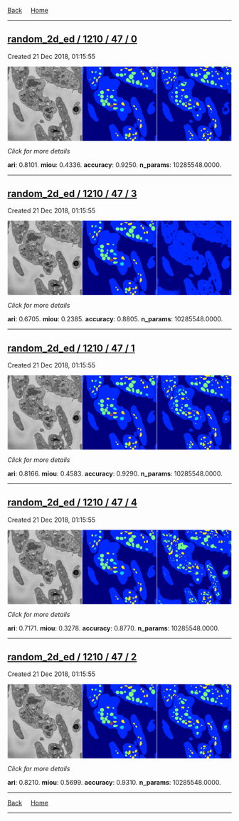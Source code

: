 
[Back](..)&nbsp;&nbsp;&nbsp;&nbsp;&nbsp;[Home](https://leapmanlab.github.io/snapshots)

---

<div class="summary"><a href="0"><h2>random_2d_ed / 1210 / 47 / 0</h2></a><p>Created 21 Dec 2018, 01:15:55
</p><a href="0"><img src="0/media/summary.png" align="center"></a><p>
<i>Click for more details</i>
</p></div>

**ari**: 0.8101. **miou**: 0.4336. **accuracy**: 0.9250. **n_params**: 10285548.0000. 

---

<div class="summary"><a href="3"><h2>random_2d_ed / 1210 / 47 / 3</h2></a><p>Created 21 Dec 2018, 01:15:55
</p><a href="3"><img src="3/media/summary.png" align="center"></a><p>
<i>Click for more details</i>
</p></div>

**ari**: 0.6705. **miou**: 0.2385. **accuracy**: 0.8805. **n_params**: 10285548.0000. 

---

<div class="summary"><a href="1"><h2>random_2d_ed / 1210 / 47 / 1</h2></a><p>Created 21 Dec 2018, 01:15:55
</p><a href="1"><img src="1/media/summary.png" align="center"></a><p>
<i>Click for more details</i>
</p></div>

**ari**: 0.8166. **miou**: 0.4583. **accuracy**: 0.9290. **n_params**: 10285548.0000. 

---

<div class="summary"><a href="4"><h2>random_2d_ed / 1210 / 47 / 4</h2></a><p>Created 21 Dec 2018, 01:15:55
</p><a href="4"><img src="4/media/summary.png" align="center"></a><p>
<i>Click for more details</i>
</p></div>

**ari**: 0.7171. **miou**: 0.3278. **accuracy**: 0.8770. **n_params**: 10285548.0000. 

---

<div class="summary"><a href="2"><h2>random_2d_ed / 1210 / 47 / 2</h2></a><p>Created 21 Dec 2018, 01:15:55
</p><a href="2"><img src="2/media/summary.png" align="center"></a><p>
<i>Click for more details</i>
</p></div>

**ari**: 0.8210. **miou**: 0.5699. **accuracy**: 0.9310. **n_params**: 10285548.0000. 

---

[Back](..)&nbsp;&nbsp;&nbsp;&nbsp;&nbsp;[Home](https://leapmanlab.github.io/snapshots)

---